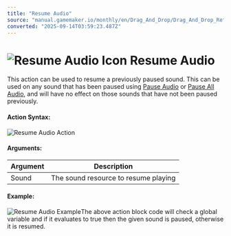 ```yaml
---
title: "Resume Audio"
source: "manual.gamemaker.io/monthly/en/Drag_And_Drop/Drag_And_Drop_Reference/Audio/Resume_Audio.htm"
converted: "2025-09-14T03:59:23.487Z"
---
```


# ![Resume Audio Icon](../../../assets/Images/Scripting_Reference/Drag_And_Drop/Reference/Audio/i_Audio_Resume_Audio.png) Resume Audio

This action can be used to resume a previously paused sound. This can be used on any sound that has been paused using [Pause Audio](Pause_Audio.md) or [Pause All Audio](Pause_All_Audio.md), and will have no effect on those sounds that have not been paused previously.

#### Action Syntax:

![Resume Audio Action](../../../assets/Images/Scripting_Reference/Drag_And_Drop/Reference/Audio/a_Audio_Resume_Audio.png)

#### Arguments:

| Argument | Description |
| --- | --- |
| Sound | The sound resource to resume playing |

#### Example:

![Resume Audio Example](../../../assets/Images/Scripting_Reference/Drag_And_Drop/Reference/Audio/e_Audio_Pause_Audio.png)The above action block code will check a global variable and if it evaluates to true then the given sound is paused, otherwise it is resumed.